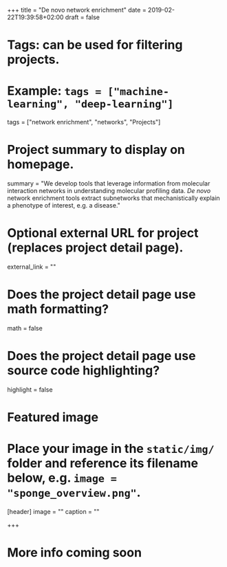 +++
title = "De novo network enrichment"
date = 2019-02-22T19:39:58+02:00
draft = false

# Tags: can be used for filtering projects.
# Example: `tags = ["machine-learning", "deep-learning"]`
tags = ["network enrichment", "networks", "Projects"]

# Project summary to display on homepage.
summary = "We develop tools that leverage information from molecular interaction networks in understanding molecular profiling data. _De novo_ network enrichment tools extract subnetworks that mechanistically explain a phenotype of interest, e.g. a disease."

# Optional external URL for project (replaces project detail page).
external_link = ""

# Does the project detail page use math formatting?
math = false

# Does the project detail page use source code highlighting?
highlight = false

# Featured image
# Place your image in the `static/img/` folder and reference its filename below, e.g. `image = "sponge_overview.png"`.
[header]
image = ""
caption = ""

+++

# More info coming soon
